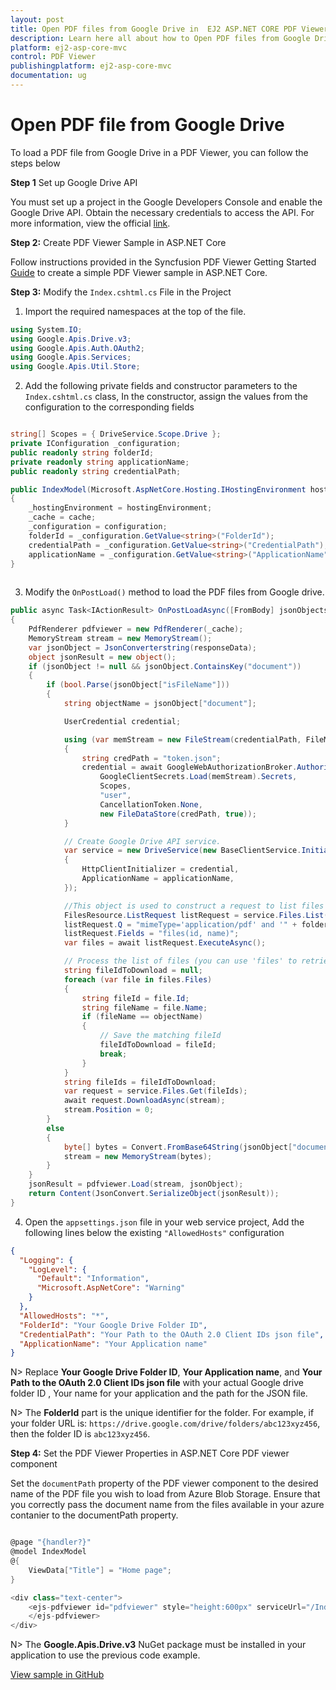 ```yaml
---
layout: post
title: Open PDF files from Google Drive in  EJ2 ASP.NET CORE PDF Viewer | Syncfusion
description: Learn here all about how to Open PDF files from Google Drive in ASP.NET CORE PDF Viewer component of Syncfusion Essential JS 2 and more.
platform: ej2-asp-core-mvc
control: PDF Viewer
publishingplatform: ej2-asp-core-mvc
documentation: ug
---
```


# Open PDF file from Google Drive

To load a PDF file from Google Drive in a PDF Viewer, you can follow the steps below

**Step 1** Set up Google Drive API

You must set up a project in the Google Developers Console and enable the Google Drive API. Obtain the necessary credentials to access the API. For more information, view the official [link](https://developers.google.com/drive/api/guides/enable-sdk).

**Step 2:** Create PDF Viewer Sample in ASP.NET Core

Follow instructions provided in the Syncfusion PDF Viewer Getting Started [Guide](https://ej2.syncfusion.com/aspnetcore/documentation/pdfviewer/getting-started-with-server-backed) to create a simple PDF Viewer sample in ASP.NET Core.

**Step 3:** Modify the `Index.cshtml.cs` File in the Project 

1. Import the required namespaces at the top of the file.

```csharp
using System.IO;
using Google.Apis.Drive.v3;
using Google.Apis.Auth.OAuth2;
using Google.Apis.Services;
using Google.Apis.Util.Store;
```

2. Add the following private fields and constructor parameters to the `Index.cshtml.cs` class, In the constructor, assign the values from the configuration to the corresponding fields

```csharp

string[] Scopes = { DriveService.Scope.Drive };
private IConfiguration _configuration;
public readonly string folderId;
private readonly string applicationName;
public readonly string credentialPath;

public IndexModel(Microsoft.AspNetCore.Hosting.IHostingEnvironment hostingEnvironment, IMemoryCache cache, IConfiguration configuration)
{
    _hostingEnvironment = hostingEnvironment;
    _cache = cache;
    _configuration = configuration;
    folderId = _configuration.GetValue<string>("FolderId");
    credentialPath = _configuration.GetValue<string>("CredentialPath");
    applicationName = _configuration.GetValue<string>("ApplicationName");
}
       
```
3. Modify the `OnPostLoad()` method to load the PDF files from Google drive.

```csharp
public async Task<IActionResult> OnPostLoadAsync([FromBody] jsonObjects responseData)
{
    PdfRenderer pdfviewer = new PdfRenderer(_cache);
    MemoryStream stream = new MemoryStream();
    var jsonObject = JsonConverterstring(responseData);
    object jsonResult = new object();
    if (jsonObject != null && jsonObject.ContainsKey("document"))
    {
        if (bool.Parse(jsonObject["isFileName"]))
        {
            string objectName = jsonObject["document"];

            UserCredential credential;

            using (var memStream = new FileStream(credentialPath, FileMode.Open, FileAccess.Read))
            {
                string credPath = "token.json";
                credential = await GoogleWebAuthorizationBroker.AuthorizeAsync(
                    GoogleClientSecrets.Load(memStream).Secrets,
                    Scopes,
                    "user",
                    CancellationToken.None,
                    new FileDataStore(credPath, true));
            }

            // Create Google Drive API service.
            var service = new DriveService(new BaseClientService.Initializer()
            {
                HttpClientInitializer = credential,
                ApplicationName = applicationName,
            });

            //This object is used to construct a request to list files from Google Drive.
            FilesResource.ListRequest listRequest = service.Files.List();
            listRequest.Q = "mimeType='application/pdf' and '" + folderId + "' in parents and trashed=false";
            listRequest.Fields = "files(id, name)";
            var files = await listRequest.ExecuteAsync();

            // Process the list of files (you can use 'files' to retrieve the list of files)
            string fileIdToDownload = null;
            foreach (var file in files.Files)
            {
                string fileId = file.Id;
                string fileName = file.Name;
                if (fileName == objectName)
                {
                    // Save the matching fileId
                    fileIdToDownload = fileId;
                    break;
                }
            }
            string fileIds = fileIdToDownload;
            var request = service.Files.Get(fileIds);
            await request.DownloadAsync(stream);
            stream.Position = 0;
        }
        else
        {
            byte[] bytes = Convert.FromBase64String(jsonObject["document"]);
            stream = new MemoryStream(bytes);
        }
    }
    jsonResult = pdfviewer.Load(stream, jsonObject);
    return Content(JsonConvert.SerializeObject(jsonResult));
}

```

4. Open the `appsettings.json` file in your web service project, Add the following lines below the existing `"AllowedHosts"` configuration

```json
{
  "Logging": {
    "LogLevel": {
      "Default": "Information",
      "Microsoft.AspNetCore": "Warning"
    }
  },
  "AllowedHosts": "*",
  "FolderId": "Your Google Drive Folder ID",
  "CredentialPath": "Your Path to the OAuth 2.0 Client IDs json file",
  "ApplicationName": "Your Application name"
}
```

N> Replace **Your Google Drive Folder ID**, **Your Application name**, and **Your Path to the OAuth 2.0 Client IDs json file** with your actual Google drive folder ID , Your name for your application and the path for the JSON file.

N> The **FolderId** part is the unique identifier for the folder. For example, if your folder URL is: `https://drive.google.com/drive/folders/abc123xyz456`, then the folder ID is `abc123xyz456`.

**Step 4:** Set the PDF Viewer Properties in ASP.NET Core PDF viewer component

Set the `documentPath` property of the PDF viewer component to the desired name of the PDF file you wish to load from Azure Blob Storage. Ensure that you correctly pass the document name from the files available in your azure contanier to the documentPath property.

```csharp

@page "{handler?}"
@model IndexModel
@{
    ViewData["Title"] = "Home page";
}

<div class="text-center">
    <ejs-pdfviewer id="pdfviewer" style="height:600px" serviceUrl="/Index" documentPath="PDF_Succinctly.pdf">
    </ejs-pdfviewer>
</div>

```

N> The **Google.Apis.Drive.v3** NuGet package must be installed in your application to use the previous code example.

[View sample in GitHub](https://github.com/SyncfusionExamples/open-save-pdf-documents-in-google-drive)